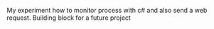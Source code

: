 My experiment how to monitor process with c# and also send a web request. Building block for a future project
